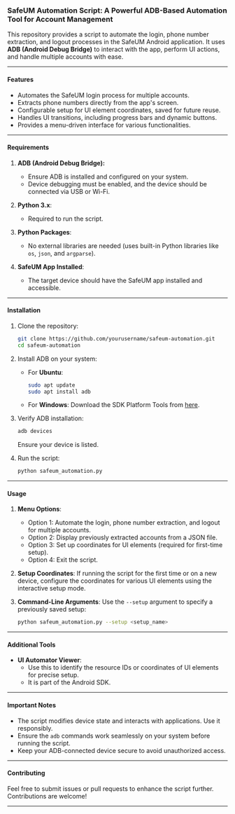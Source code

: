 ### SafeUM Automation Script: A Powerful ADB-Based Automation Tool for Account Management

This repository provides a script to automate the login, phone number extraction, and logout processes in the SafeUM Android application. It uses **ADB (Android Debug Bridge)** to interact with the app, perform UI actions, and handle multiple accounts with ease.

---

#### **Features**
- Automates the SafeUM login process for multiple accounts.
- Extracts phone numbers directly from the app's screen.
- Configurable setup for UI element coordinates, saved for future reuse.
- Handles UI transitions, including progress bars and dynamic buttons.
- Provides a menu-driven interface for various functionalities.

---

#### **Requirements**
1. **ADB (Android Debug Bridge):**
   - Ensure ADB is installed and configured on your system.
   - Device debugging must be enabled, and the device should be connected via USB or Wi-Fi.

2. **Python 3.x**:
   - Required to run the script.

3. **Python Packages**:
   - No external libraries are needed (uses built-in Python libraries like `os`, `json`, and `argparse`).

4. **SafeUM App Installed**:
   - The target device should have the SafeUM app installed and accessible.

---

#### **Installation**
1. Clone the repository:
   ```bash
   git clone https://github.com/yourusername/safeum-automation.git
   cd safeum-automation
   ```

2. Install ADB on your system:
   - For **Ubuntu**:
     ```bash
     sudo apt update
     sudo apt install adb
     ```
   - For **Windows**:
     Download the SDK Platform Tools from [here](https://developer.android.com/studio/releases/platform-tools).

3. Verify ADB installation:
   ```bash
   adb devices
   ```
   Ensure your device is listed.

4. Run the script:
   ```bash
   python safeum_automation.py
   ```

---

#### **Usage**
1. **Menu Options**:
   - Option 1: Automate the login, phone number extraction, and logout for multiple accounts.
   - Option 2: Display previously extracted accounts from a JSON file.
   - Option 3: Set up coordinates for UI elements (required for first-time setup).
   - Option 4: Exit the script.

2. **Setup Coordinates**:
   If running the script for the first time or on a new device, configure the coordinates for various UI elements using the interactive setup mode.

3. **Command-Line Arguments**:
   Use the `--setup` argument to specify a previously saved setup:
   ```bash
   python safeum_automation.py --setup <setup_name>
   ```

---

#### **Additional Tools**
- **UI Automator Viewer**:
  - Use this to identify the resource IDs or coordinates of UI elements for precise setup.
  - It is part of the Android SDK.

---

#### **Important Notes**
- The script modifies device state and interacts with applications. Use it responsibly.
- Ensure the `adb` commands work seamlessly on your system before running the script.
- Keep your ADB-connected device secure to avoid unauthorized access.

---

#### **Contributing**
Feel free to submit issues or pull requests to enhance the script further. Contributions are welcome!

---
